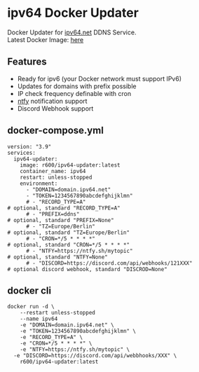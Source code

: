 # ipv64 Docker Updater
Docker Updater for [ipv64.net](https://ipv64.net) DDNS Service.  
Latest Docker Image: [here](https://hub.docker.com/r/r600/ipv64-updater)

## Features
- Ready for ipv6 (your Docker network must support IPv6)  
- Updates for domains with prefix possible  
- IP check frequency definable with cron  
- [ntfy](https://ntfy.sh) notification support  
- Discord Webhook support  

## docker-compose.yml
```
version: "3.9"
services:
  ipv64-updater:
    image: r600/ipv64-updater:latest
    container_name: ipv64
    restart: unless-stopped
    environment:
      - "DOMAIN=domain.ipv64.net"
      - "TOKEN=1234567890abcdefghijklmn"
      # - "RECORD_TYPE=A"                                             # optional, standard "RECORD_TYPE=A"
      # - "PREFIX=ddns"                                               # optional, standard "PREFIX=None"
      # - "TZ=Europe/Berlin"                                          # optional, standard "TZ=Europe/Berlin"
      # - "CRON=*/5 * * * *"                                          # optional, standard "CRON=*/5 * * * *"
      # - "NTFY=https://ntfy.sh/mytopic"                              # optional, standard "NTFY=None"
      # - "DISCORD=https://discord.com/api/webhooks/121XXX"           # optional discord webhook, standard "DISCROD=None"
```

## docker cli
```
docker run -d \
	--restart unless-stopped
	--name ipv64
	-e "DOMAIN=domain.ipv64.net" \
	-e "TOKEN=1234567890abcdefghijklmn" \
	-e "RECORD_TYPE=A" \
	-e "CRON=*/5 * * * *" \
	-e "NTFY=https://ntfy.sh/mytopic" \
  -e "DISCORD=https://discord.com/api/webbhooks/XXX" \
	r600/ipv64-updater:latest
```